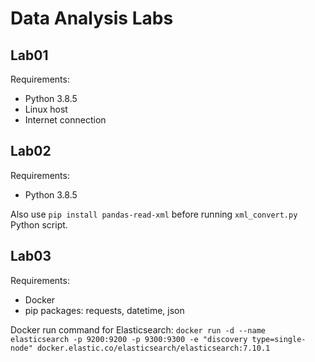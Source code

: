 # Data Analysis Labs
## Lab01
Requirements:
* Python 3.8.5
* Linux host
* Internet connection
## Lab02
Requirements:
* Python 3.8.5

Also use `pip install pandas-read-xml` before running `xml_convert.py` Python script.
## Lab03
Requirements:
* Docker
* pip packages: requests, datetime, json

Docker run command for Elasticsearch: `docker run -d --name elasticsearch -p 9200:9200 -p 9300:9300 -e "discovery type=single-node" docker.elastic.co/elasticsearch/elasticsearch:7.10.1`
